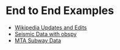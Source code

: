 # End to End Examples

- [Wikipedia Updates and Edits](./wikimedia.ipynb)
- [Seismic Data with obspy](./seismic_waveform.ipynb)
- [MTA Subway Data](./mta.ipynb)
